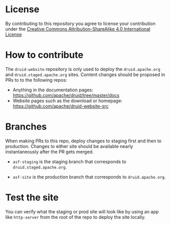 # License

By contributing to this repository you agree to license your contribution under the [Creative Commons Attribution-ShareAlike 4.0 International License](http://creativecommons.org/licenses/by-sa/4.0/)

# How to contribute

The `druid-website` repository is only used to deploy the `druid.apache.org` and `druid.staged.apache.org` sites. Content changes should be proposed in PRs to to the following repos:

- Anything in the documentation pages: https://github.com/apache/druid/tree/master/docs
- Website pages such as the download or homepage: https://github.com/apache/druid-website-src

# Branches

When making PRs to this repo, deploy changes to staging first and then to production.
Changes to either site should be available nearly instantaneously after the PR gets merged.

- `asf-staging` is the staging branch that corresponds to `druid.staged.apache.org`. 

- `asf-site` is the production branch that corresponds to `druid.apache.org`.

# Test the site

You can verify what the staging or prod site will look like by using an app like `http-server` from the root of the repo to deploy the site locally.